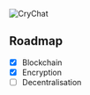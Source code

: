![CryChat](https://raw.githubusercontent.com/jookovjook/crychat-ios/master/images/Art.png)

## Roadmap

- [x] Blockchain
- [x] Encryption
- [ ] Decentralisation

